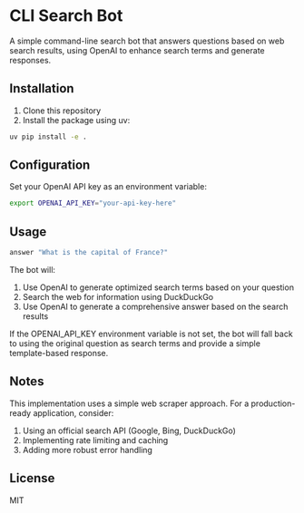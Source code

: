 # CLI Search Bot

A simple command-line search bot that answers questions based on web search results, using OpenAI to enhance search terms and generate responses.

## Installation

1. Clone this repository
2. Install the package using uv:

```bash
uv pip install -e .
```

## Configuration

Set your OpenAI API key as an environment variable:

```bash
export OPENAI_API_KEY="your-api-key-here"
```

## Usage

```bash
answer "What is the capital of France?"
```

The bot will:

1. Use OpenAI to generate optimized search terms based on your question
2. Search the web for information using DuckDuckGo
3. Use OpenAI to generate a comprehensive answer based on the search results

If the OPENAI_API_KEY environment variable is not set, the bot will fall back to using the original question as search terms and provide a simple template-based response.

## Notes

This implementation uses a simple web scraper approach. For a production-ready application, consider:

1. Using an official search API (Google, Bing, DuckDuckGo)
2. Implementing rate limiting and caching
3. Adding more robust error handling

## License

MIT

